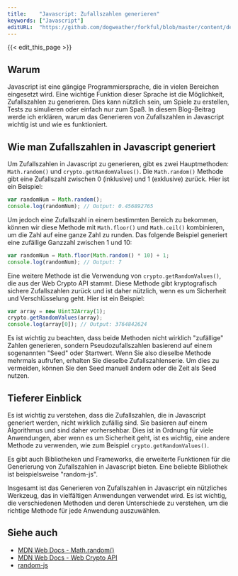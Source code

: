 ```yaml
---
title:    "Javascript: Zufallszahlen generieren"
keywords: ["Javascript"]
editURL:  "https://github.com/dogweather/forkful/blob/master/content/de/javascript/generating-random-numbers.md"
---
```


{{< edit_this_page >}}

## Warum
Javascript ist eine gängige Programmiersprache, die in vielen Bereichen eingesetzt wird. Eine wichtige Funktion dieser Sprache ist die Möglichkeit, Zufallszahlen zu generieren. Dies kann nützlich sein, um Spiele zu erstellen, Tests zu simulieren oder einfach nur zum Spaß. In diesem Blog-Beitrag werde ich erklären, warum das Generieren von Zufallszahlen in Javascript wichtig ist und wie es funktioniert.

## Wie man Zufallszahlen in Javascript generiert
Um Zufallszahlen in Javascript zu generieren, gibt es zwei Hauptmethoden: `Math.random()` und `crypto.getRandomValues()`. Die `Math.random()` Methode gibt eine Zufallszahl zwischen 0 (inklusive) und 1 (exklusive) zurück. Hier ist ein Beispiel:

```Javascript
var randomNum = Math.random();
console.log(randomNum); // Output: 0.456892765
```

Um jedoch eine Zufallszahl in einem bestimmten Bereich zu bekommen, können wir diese Methode mit `Math.floor()` und `Math.ceil()` kombinieren, um die Zahl auf eine ganze Zahl zu runden. Das folgende Beispiel generiert eine zufällige Ganzzahl zwischen 1 und 10:

```Javascript
var randomNum = Math.floor(Math.random() * 10) + 1;
console.log(randomNum); // Output: 7
```

Eine weitere Methode ist die Verwendung von `crypto.getRandomValues()`, die aus der Web Crypto API stammt. Diese Methode gibt kryptografisch sichere Zufallszahlen zurück und ist daher nützlich, wenn es um Sicherheit und Verschlüsselung geht. Hier ist ein Beispiel:

```Javascript
var array = new Uint32Array(1);
crypto.getRandomValues(array);
console.log(array[0]); // Output: 3764842624
```

Es ist wichtig zu beachten, dass beide Methoden nicht wirklich "zufällige" Zahlen generieren, sondern Pseudozufallszahlen basierend auf einem sogenannten "Seed" oder Startwert. Wenn Sie also dieselbe Methode mehrmals aufrufen, erhalten Sie dieselbe Zufallszahlenserie. Um dies zu vermeiden, können Sie den Seed manuell ändern oder die Zeit als Seed nutzen.

## Tieferer Einblick
Es ist wichtig zu verstehen, dass die Zufallszahlen, die in Javascript generiert werden, nicht wirklich zufällig sind. Sie basieren auf einem Algorithmus und sind daher vorhersehbar. Dies ist in Ordnung für viele Anwendungen, aber wenn es um Sicherheit geht, ist es wichtig, eine andere Methode zu verwenden, wie zum Beispiel `crypto.getRandomValues()`.

Es gibt auch Bibliotheken und Frameworks, die erweiterte Funktionen für die Generierung von Zufallszahlen in Javascript bieten. Eine beliebte Bibliothek ist beispielsweise "random-js".

Insgesamt ist das Generieren von Zufallszahlen in Javascript ein nützliches Werkzeug, das in vielfältigen Anwendungen verwendet wird. Es ist wichtig, die verschiedenen Methoden und deren Unterschiede zu verstehen, um die richtige Methode für jede Anwendung auszuwählen.

## Siehe auch
- [MDN Web Docs - Math.random()](https://developer.mozilla.org/de/docs/Web/JavaScript/Reference/Global_Objects/Math/random)
- [MDN Web Docs - Web Crypto API](https://developer.mozilla.org/en-US/docs/Web/API/Web_Crypto_API)
- [random-js](https://github.com/joelalejandro/random-js)